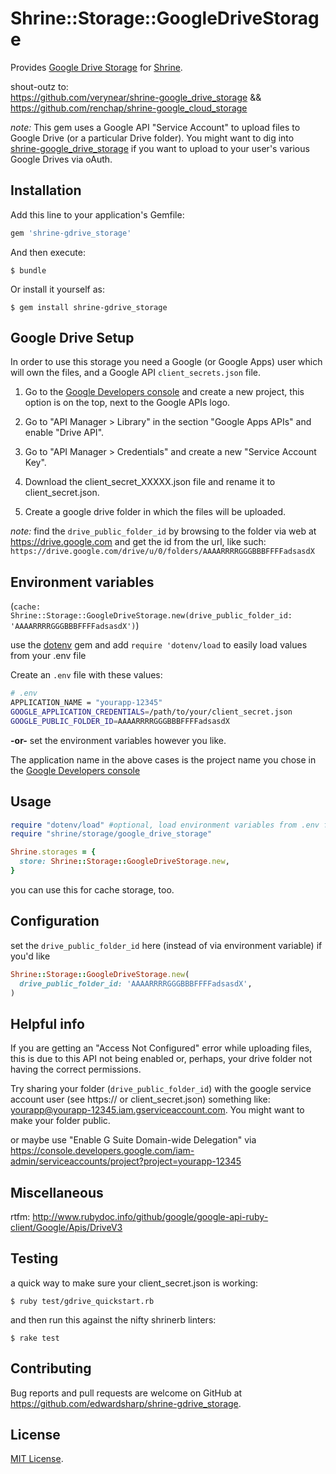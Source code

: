 # Shrine::Storage::GoogleDriveStorage

Provides [Google Drive Storage] for [Shrine].

shout-outz to:  
https://github.com/verynear/shrine-google_drive_storage &&  
https://github.com/renchap/shrine-google_cloud_storage

_note:_
This gem uses a Google API "Service Account" to upload files to Google Drive (or a particular Drive folder). You might want to dig into [shrine-google_drive_storage](https://github.com/verynear/shrine-google_drive_storage) if you want to upload to your user's various Google Drives via oAuth. 

## Installation

Add this line to your application's Gemfile:

```ruby
gem 'shrine-gdrive_storage'
```

And then execute:

    $ bundle

Or install it yourself as:

    $ gem install shrine-gdrive_storage

## Google Drive Setup

In order to use this storage you need a Google (or Google Apps) user which will own the files, and a Google API `client_secrets.json` file.

1. Go to the [Google Developers console](https://console.developers.google.com/project) and create a new project, this option is on the top, next to the Google APIs logo.

2. Go to "API Manager > Library" in the section "Google Apps APIs" and enable "Drive API". 

3. Go to "API Manager > Credentials" and create a new "Service Account Key".

4. Download the client_secret_XXXXX.json file and rename it to client_secret.json.

5. Create a google drive folder in which the files will be uploaded. 

_note:_ find the `drive_public_folder_id` by browsing to the folder via web at https://drive.google.com and get the id from the url, like such: `https://drive.google.com/drive/u/0/folders/AAAARRRRGGGBBBFFFFadsasdX`

## Environment variables

 (`cache: Shrine::Storage::GoogleDriveStorage.new(drive_public_folder_id: 'AAAARRRRGGGBBBFFFFadsasdX')`)  

use the [dotenv](https://rubygems.org/gems/dotenv) gem and add `require 'dotenv/load` to easily load values from your .env file  

Create an `.env` file with these values:

```sh
# .env
APPLICATION_NAME = "yourapp-12345"
GOOGLE_APPLICATION_CREDENTIALS=/path/to/your/client_secret.json
GOOGLE_PUBLIC_FOLDER_ID=AAAARRRRGGGBBBFFFFadsasdX
```

__-or-__ set the environment variables however you like.

The application name in the above cases is the project name you chose in the [Google Developers console](https://console.developers.google.com/project)


## Usage

```rb
require "dotenv/load" #optional, load environment variables from .env file
require "shrine/storage/google_drive_storage"

Shrine.storages = {
  store: Shrine::Storage::GoogleDriveStorage.new,
}
```

you can use this for cache storage, too.

## Configuration

set the `drive_public_folder_id` here (instead of via environment variable) if you'd like

```rb
Shrine::Storage::GoogleDriveStorage.new(
  drive_public_folder_id: 'AAAARRRRGGGBBBFFFFadsasdX',
)
```

## Helpful info

If you are getting an "Access Not Configured" error while uploading files, this is due to this API not being enabled or, perhaps, your drive folder not having the correct permissions. 

Try sharing your folder (`drive_public_folder_id`) with the google service account user (see https:// or client_secret.json) something like: yourapp@yourapp-12345.iam.gserviceaccount.com. You might want to make your folder public.

or maybe use "Enable G Suite Domain-wide Delegation" via https://console.developers.google.com/iam-admin/serviceaccounts/project?project=yourapp-12345


## Miscellaneous

rtfm: http://www.rubydoc.info/github/google/google-api-ruby-client/Google/Apis/DriveV3

## Testing

a quick way to make sure your client_secret.json is working: 

    $ ruby test/gdrive_quickstart.rb

and then run this against the nifty shrinerb linters:

    $ rake test

## Contributing

Bug reports and pull requests are welcome on GitHub at https://github.com/edwardsharp/shrine-gdrive_storage. 

## License

[MIT License](http://opensource.org/licenses/MIT).


[Google Drive Storage]: https://drive.google.com/drive/
[Shrine]: https://github.com/janko-m/shrine
